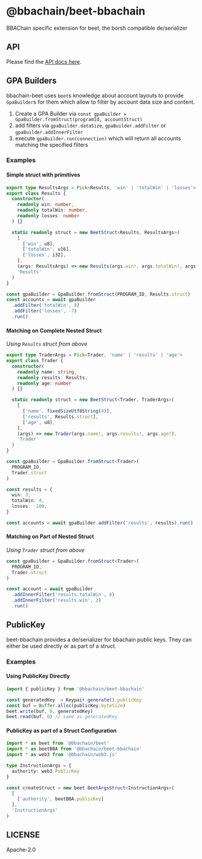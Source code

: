 # @bbachain/beet-bbachain

BBAChain specific extension for beet, the borsh compatible de/serializer

## API

Please find the [API docs here](https://bbachain.github.io/beet/docs/beet-bbachain).

## GPA Builders

bbachain-beet uses `beet`s knowledge about account layouts to provide `GpaBuilder`s for
them which allow to filter by account data size and content.

1. Create a GPA Builder via `const gpaBuilder = GpaBuilder.fromStruct(programId, accountStruct)`
2. add filters via `gpaBuilder.dataSize`, `gpaBuilder.addFilter` or `gpaBuilder.addInnerFilter`
3. execute `gpaBuilder.run(connection)` which will return all accounts matching the specified
filters

### Examples

#### Simple struct with primitives

```ts
export type ResultsArgs = Pick<Results, 'win' | 'totalWin' | 'losses'>
export class Results {
  constructor(
    readonly win: number,
    readonly totalWin: number,
    readonly losses: number
  ) {}

  static readonly struct = new BeetStruct<Results, ResultsArgs>(
    [
      ['win', u8],
      ['totalWin', u16],
      ['losses', i32],
    ],
    (args: ResultsArgs) => new Results(args.win!, args.totalWin!, args.losses!),
    'Results'
  )
}

const gpaBuilder = GpaBuilder.fromStruct(PROGRAM_ID, Results.struct)
const accounts = await gpaBuilder
  .addFilter('totalWin', 8)
  .addFilter('losses', -7)
  .run()
```

#### Matching on Complete Nested Struct

_Using `Results` struct from above_

```ts
export type TraderArgs = Pick<Trader, 'name' | 'results' | 'age'>
export class Trader {
  constructor(
    readonly name: string,
    readonly results: Results,
    readonly age: number
  ) {}

  static readonly struct = new BeetStruct<Trader, TraderArgs>(
    [
      ['name', fixedSizeUtf8String(4)],
      ['results', Results.struct],
      ['age', u8],
    ],
    (args) => new Trader(args.name!, args.results!, args.age!),
    'Trader'
  )
}

const gpaBuilder = GpaBuilder.fromStruct<Trader>(
  PROGRAM_ID,
  Trader.struct
)

const results = {
  win: 3,
  totalWin: 4,
  losses: -100,
}

const accounts = await gpaBuilder.addFilter('results', results).run()
```

#### Matching on Part of Nested Struct

_Using `Trader` struct from above_

```ts
const gpaBuilder = GpaBuilder.fromStruct<Trader>(
  PROGRAM_ID,
  Trader.struct
)

const account = await gpaBuilder
  .addInnerFilter('results.totalWin', 8)
  .addInnerFilter('results.win', 2)
  .run()
```

## PublicKey

beet-bbachain provides a de/serializer for bbachain public keys.
They can either be used directly or as part of a struct.

### Examples

#### Using PublicKey Directly

```ts
import { publicKey } from '@bbachain/beet-bbachain'

const generatedKey  = Keypair.generate().publicKey
const buf = Buffer.alloc(publicKey.byteSize)
beet.write(buf, 0, generatedKey)
beet.read(buf, 0) // same as generatedKey
```

#### PublicKey as part of a Struct Configuration

```ts
import * as beet from '@bbachain/beet'
import * as beetBBA from '@bbachain/beet-bbachain'
import * as web3 from '@bbachain/web3.js'

type InstructionArgs = {
  authority: web3.PublicKey
}

const createStruct = new beet.BeetArgsStruct<InstructionArgs>(
  [
    ['authority', beetBBA.publicKey]
  ],
  'InstructionArgs'
)
```

## LICENSE

Apache-2.0
